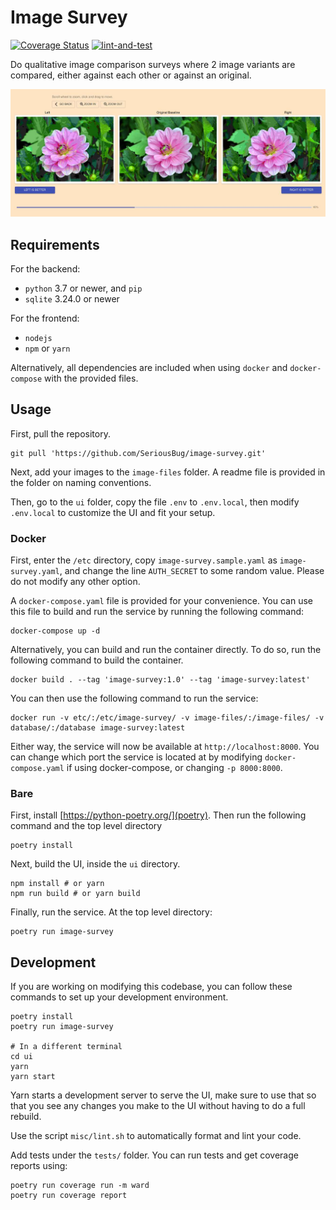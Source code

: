 # Image Survey

[![Coverage Status](https://coveralls.io/repos/github/SeriousBug/image-survey/badge.svg)](https://coveralls.io/github/SeriousBug/image-survey) [![lint-and-test](https://github.com/SeriousBug/image-survey/actions/workflows/lint.yml/badge.svg)](https://github.com/SeriousBug/image-survey/actions/workflows/lint.yml)

Do qualitative image comparison surveys where 2 image variants are compared,
either against each other or  against an original.

![Example screenshot of the comparison UI.](misc/screenshot-vote.jpg)

## Requirements

For the backend:

* `python` 3.7 or newer, and `pip`
* `sqlite` 3.24.0 or newer

For the frontend:

* `nodejs`
* `npm` or `yarn`

Alternatively, all dependencies are included when using `docker` and
`docker-compose` with the provided files.

## Usage

First, pull the repository.

``` shell
git pull 'https://github.com/SeriousBug/image-survey.git'
```

Next, add your images to the `image-files` folder. A readme file is provided in
the folder on naming conventions.

Then, go to the `ui` folder, copy the file `.env` to `.env.local`, then modify
`.env.local` to customize the UI and fit your setup.

### Docker

First, enter the `/etc` directory, copy `image-survey.sample.yaml` as
`image-survey.yaml`, and change the line `AUTH_SECRET` to some random value.
Please do not modify any other option.

A `docker-compose.yaml` file is provided for your convenience. You can use this
file to build and run the service by running the following command:

``` shell
docker-compose up -d
```

Alternatively, you can build and run the container directly. To do so, run the following command to build the container.

``` shell
docker build . --tag 'image-survey:1.0' --tag 'image-survey:latest'
```

You can then use the following command to run the service:

``` shell
docker run -v etc/:/etc/image-survey/ -v image-files/:/image-files/ -v database/:/database image-survey:latest
```

Either way, the service will now be available at `http://localhost:8000`. You
can change which port the service is located at by modifying
`docker-compose.yaml` if using docker-compose, or changing `-p 8000:8000`.

### Bare

First, install [https://python-poetry.org/](poetry). Then run the following command and the top level directory

``` shell
poetry install
```

Next, build the UI, inside the `ui` directory.

``` shell
npm install # or yarn
npm run build # or yarn build
```

Finally, run the service. At the top level directory:

``` shell
poetry run image-survey
```

## Development

If you are working on modifying this codebase, you can follow these commands to set up your development environment.

```shell script
poetry install
poetry run image-survey

# In a different terminal
cd ui
yarn
yarn start
```

Yarn starts a development server to serve the UI, make sure to use that so that
you see any changes you make to the UI without having to do a full rebuild.

Use the script `misc/lint.sh` to automatically format and lint your code.

Add tests under the `tests/` folder. You can run tests and get coverage reports using:

``` shell
poetry run coverage run -m ward
poetry run coverage report
```
